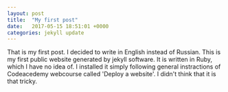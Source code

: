 ```yaml
---
layout: post
title:  "My first post"
date:   2017-05-15 18:51:01 +0000
categories: jekyll update
---
```

That is my first post. I decided to write in English instead of Russian. This is my first public website generated by jekyll software. It is written in Ruby, which I have no idea of. I installed it simply following general instractions of Codeacedemy webcourse called 'Deploy a website'. I didn't think that it is that tricky.

